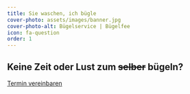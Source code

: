 ```yaml
---
title: Sie waschen, ich bügle
cover-photo: assets/images/banner.jpg
cover-photo-alt: Bügelservice | Bügelfee
icon: fa-question
order: 1
---
```


Keine Zeit oder Lust zum <s>selber</s> bügeln?
----------------------------------------------  
<a href="#contact" class="button scrolly">Termin vereinbaren</a>




